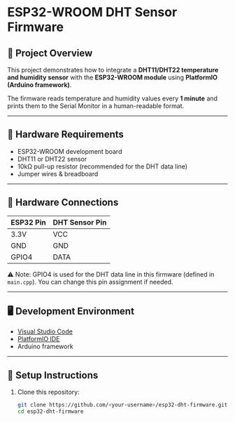 # ESP32-WROOM DHT Sensor Firmware

## 📌 Project Overview
This project demonstrates how to integrate a **DHT11/DHT22 temperature and humidity sensor** with the **ESP32-WROOM module** using **PlatformIO (Arduino framework)**.  

The firmware reads temperature and humidity values every **1 minute** and prints them to the Serial Monitor in a human-readable format.

---

## 🔧 Hardware Requirements
- ESP32-WROOM development board  
- DHT11 or DHT22 sensor  
- 10kΩ pull-up resistor (recommended for the DHT data line)  
- Jumper wires & breadboard  

---

## 🔌 Hardware Connections
| ESP32 Pin | DHT Sensor Pin |
|-----------|----------------|
| 3.3V      | VCC            |
| GND       | GND            |
| GPIO4     | DATA           |

⚠️ Note: GPIO4 is used for the DHT data line in this firmware (defined in `main.cpp`). You can change this pin assignment if needed.

---

## 🖥️ Development Environment
- [Visual Studio Code](https://code.visualstudio.com/)  
- [PlatformIO IDE](https://platformio.org/install/ide?install=vscode)  
- Arduino framework  

---

## 🚀 Setup Instructions
1. Clone this repository:
   ```bash
   git clone https://github.com/<your-username>/esp32-dht-firmware.git
   cd esp32-dht-firmware

